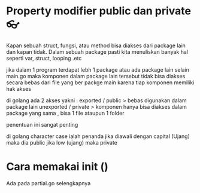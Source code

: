 

# Property modifier public dan private 👓
Kapan sebuah struct, fungsi, atau method bisa diakses dari package lain dan kapan tidak.
Dalam sebuah package pasti kita menuliskan banyak hal seperti var, struct, looping .etc

jika dalam 1 program terdapat lebh 1 package atau ada package lain selain main.go 
maka komponen dalam package lain tersebut tidak bisa diakses secara bebas dari file yang ber packge main karena tiap komponen memiliki hak akses

di golang ada 2 akses yakni :
exported / public > bebas digunakan dalam package lain
unexported / private > komponen hanya bisa diakses dalam package yang sama , bisa 1 file ataupun 1 folder

penentuan ini sangat penting

di golang character case ialah penanda jika diawali dengan capital (Ujang) maka dia public
jika low (ujang) maka private 

# Cara memakai init ()
Ada pada partial.go selengkapnya 

